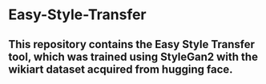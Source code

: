 # Easy-Style-Transfer

## This repository contains the Easy Style Transfer tool, which was trained using StyleGan2 with the wikiart dataset acquired from hugging face.

